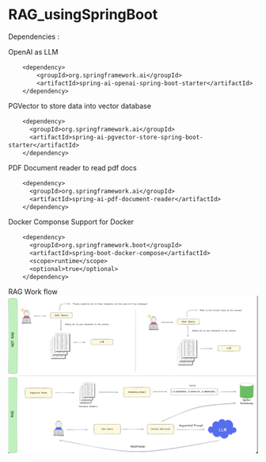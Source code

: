 # RAG_usingSpringBoot

Dependencies :

OpenAI as LLM
```aiignore
    <dependency>
        <groupId>org.springframework.ai</groupId>
        <artifactId>spring-ai-openai-spring-boot-starter</artifactId>
    </dependency>
```
PGVector to store data into vector database
```aiignore
    <dependency>
      <groupId>org.springframework.ai</groupId>
      <artifactId>spring-ai-pgvector-store-spring-boot-starter</artifactId>
    </dependency>
```
PDF Document reader to read pdf docs
```aiignore
    <dependency>
      <groupId>org.springframework.ai</groupId>
      <artifactId>spring-ai-pdf-document-reader</artifactId>
    </dependency>
```
Docker Componse Support for Docker 
```aiignore
    <dependency>
      <groupId>org.springframework.boot</groupId>
      <artifactId>spring-boot-docker-compose</artifactId>
      <scope>runtime</scope>
      <optional>true</optional>
    </dependency>
```
RAG Work flow
![RAG Flow](RAG1.png)

